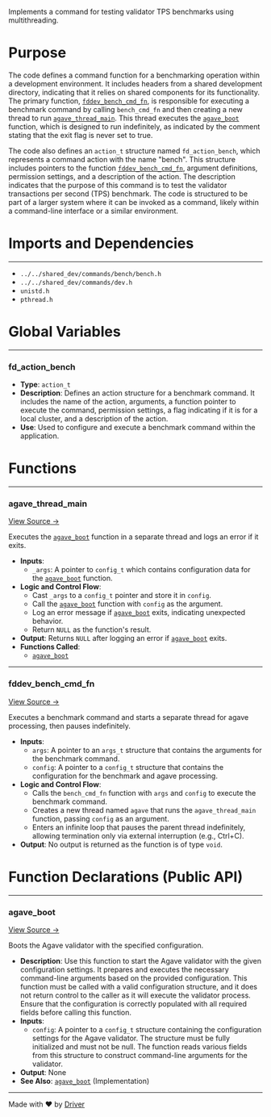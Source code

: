 <!--------------------------------------------------------------------------------->
<!-- IMPORTANT: This file is auto-generated by Driver (https://driver.ai). -------->
<!-- Manual edits may be overwritten on future commits. --------------------------->
<!--------------------------------------------------------------------------------->

Implements a command for testing validator TPS benchmarks using multithreading.

# Purpose
The code defines a command function for a benchmarking operation within a development environment. It includes headers from a shared development directory, indicating that it relies on shared components for its functionality. The primary function, [`fddev_bench_cmd_fn`](<#fddev_bench_cmd_fn>), is responsible for executing a benchmark command by calling `bench_cmd_fn` and then creating a new thread to run [`agave_thread_main`](<#agave_thread_main>). This thread executes the [`agave_boot`](<#agave_boot>) function, which is designed to run indefinitely, as indicated by the comment stating that the exit flag is never set to true.

The code also defines an `action_t` structure named `fd_action_bench`, which represents a command action with the name "bench". This structure includes pointers to the function [`fddev_bench_cmd_fn`](<#fddev_bench_cmd_fn>), argument definitions, permission settings, and a description of the action. The description indicates that the purpose of this command is to test the validator transactions per second (TPS) benchmark. The code is structured to be part of a larger system where it can be invoked as a command, likely within a command-line interface or a similar environment.
# Imports and Dependencies

---
- `../../shared_dev/commands/bench/bench.h`
- `../../shared_dev/commands/dev.h`
- `unistd.h`
- `pthread.h`


# Global Variables

---
### fd\_action\_bench
- **Type**: ``action_t``
- **Description**: Defines an action structure for a benchmark command. It includes the name of the action, arguments, a function pointer to execute the command, permission settings, a flag indicating if it is for a local cluster, and a description of the action.
- **Use**: Used to configure and execute a benchmark command within the application.


# Functions

---
### agave\_thread\_main<!-- {{#callable:agave_thread_main}} -->
[View Source →](<../../../../../../src/app/fddev/commands/bench.c#L10>)

Executes the [`agave_boot`](<../../fdctl/commands/run_agave.c.md#agave_boot>) function in a separate thread and logs an error if it exits.
- **Inputs**:
    - `_args`: A pointer to `config_t` which contains configuration data for the [`agave_boot`](<../../fdctl/commands/run_agave.c.md#agave_boot>) function.
- **Logic and Control Flow**:
    - Cast `_args` to a `config_t` pointer and store it in `config`.
    - Call the [`agave_boot`](<../../fdctl/commands/run_agave.c.md#agave_boot>) function with `config` as the argument.
    - Log an error message if [`agave_boot`](<../../fdctl/commands/run_agave.c.md#agave_boot>) exits, indicating unexpected behavior.
    - Return `NULL` as the function's result.
- **Output**: Returns `NULL` after logging an error if [`agave_boot`](<../../fdctl/commands/run_agave.c.md#agave_boot>) exits.
- **Functions Called**:
    - [`agave_boot`](<../../fdctl/commands/run_agave.c.md#agave_boot>)


---
### fddev\_bench\_cmd\_fn<!-- {{#callable:fddev_bench_cmd_fn}} -->
[View Source →](<../../../../../../src/app/fddev/commands/bench.c#L20>)

Executes a benchmark command and starts a separate thread for agave processing, then pauses indefinitely.
- **Inputs**:
    - `args`: A pointer to an `args_t` structure that contains the arguments for the benchmark command.
    - `config`: A pointer to a `config_t` structure that contains the configuration for the benchmark and agave processing.
- **Logic and Control Flow**:
    - Calls the `bench_cmd_fn` function with `args` and `config` to execute the benchmark command.
    - Creates a new thread named `agave` that runs the `agave_thread_main` function, passing `config` as an argument.
    - Enters an infinite loop that pauses the parent thread indefinitely, allowing termination only via external interruption (e.g., Ctrl+C).
- **Output**: No output is returned as the function is of type `void`.


# Function Declarations (Public API)

---
### agave\_boot<!-- {{#callable_declaration:agave_boot}} -->
[View Source →](<../../../../../../src/app/fddev/commands/bench.c#L7>)

Boots the Agave validator with the specified configuration.
- **Description**: Use this function to start the Agave validator with the given configuration settings. It prepares and executes the necessary command-line arguments based on the provided configuration. This function must be called with a valid configuration structure, and it does not return control to the caller as it will execute the validator process. Ensure that the configuration is correctly populated with all required fields before calling this function.
- **Inputs**:
    - `config`: A pointer to a `config_t` structure containing the configuration settings for the Agave validator. The structure must be fully initialized and must not be null. The function reads various fields from this structure to construct command-line arguments for the validator.
- **Output**: None
- **See Also**: [`agave_boot`](<../../fdctl/commands/run_agave.c.md#agave_boot>)  (Implementation)



---
Made with ❤️ by [Driver](https://www.driver.ai/)